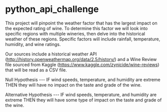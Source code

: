 # python_api_challenge


This project will pinpoint the weather factor that has the largest impact on the expected rating of wine. To determine this factor we will look into specific regions with multiple wineries, then delve into the historical weather of these regions. Specific factors will include rainfall, temperature, humidity, and wine ratings.

Our sources include a historical weather API (http://history.openweathermap.org/data/2.5/history/) and a Wine Review file sourced from Kaggle (https://www.kaggle.com/zynicide/wine-reviews) that will be read as a CSV file.

Null Hypothesis --- IF wind speeds, temperature, and humidity are extreme THEN they will have no impact on the taste and grade of the wine.

Alternative Hypothesis --- IF wind speeds, temperature, and humidity are extreme THEN they will have some type of impact on the taste and grade of the wine.

